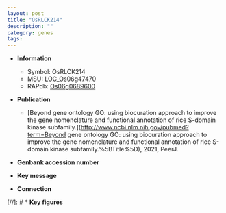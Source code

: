```yaml
---
layout: post
title: "OsRLCK214"
description: ""
category: genes
tags: 
---
```


* **Information**  
    + Symbol: OsRLCK214  
    + MSU: [LOC_Os06g47470](http://rice.uga.edu/cgi-bin/ORF_infopage.cgi?orf=LOC_Os06g47470)  
    + RAPdb: [Os06g0689600](https://rapdb.dna.affrc.go.jp/locus/?name=Os06g0689600)  

* **Publication**  
    + [Beyond gene ontology GO: using biocuration approach to improve the gene nomenclature and functional annotation of rice S-domain kinase subfamily.](http://www.ncbi.nlm.nih.gov/pubmed?term=Beyond gene ontology GO: using biocuration approach to improve the gene nomenclature and functional annotation of rice S-domain kinase subfamily.%5BTitle%5D), 2021, PeerJ.

* **Genbank accession number**  

* **Key message**  

* **Connection**  

[//]: # * **Key figures**  


